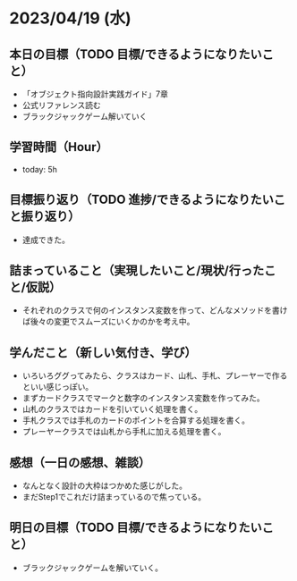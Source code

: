 # 2023/04/19 (水)

## 本日の目標（TODO 目標/できるようになりたいこと）

- 「オブジェクト指向設計実践ガイド」7章
- 公式リファレンス読む
- ブラックジャックゲーム解いていく

## 学習時間（Hour）

- today: 5h

## 目標振り返り（TODO 進捗/できるようになりたいこと振り返り）

- 達成できた。

## 詰まっていること（実現したいこと/現状/行ったこと/仮説）

- それぞれのクラスで何のインスタンス変数を作って、どんなメソッドを書けば後々の変更でスムーズにいくかのかを考え中。

## 学んだこと（新しい気付き、学び）

- いろいろググってみたら、クラスはカード、山札、手札、プレーヤーで作るといい感じっぽい。
- まずカードクラスでマークと数字のインスタンス変数を作ってみた。
- 山札のクラスではカードを引いていく処理を書く。
- 手札クラスでは手札のカードのポイントを合算する処理を書く。
- プレーヤークラスでは山札から手札に加える処理を書く。

## 感想（一日の感想、雑談）

- なんとなく設計の大枠はつかめた感じがした。
- まだStep1でこれだけ詰まっているので焦っている。

## 明日の目標（TODO 目標/できるようになりたいこと）

- ブラックジャックゲームを解いていく。
